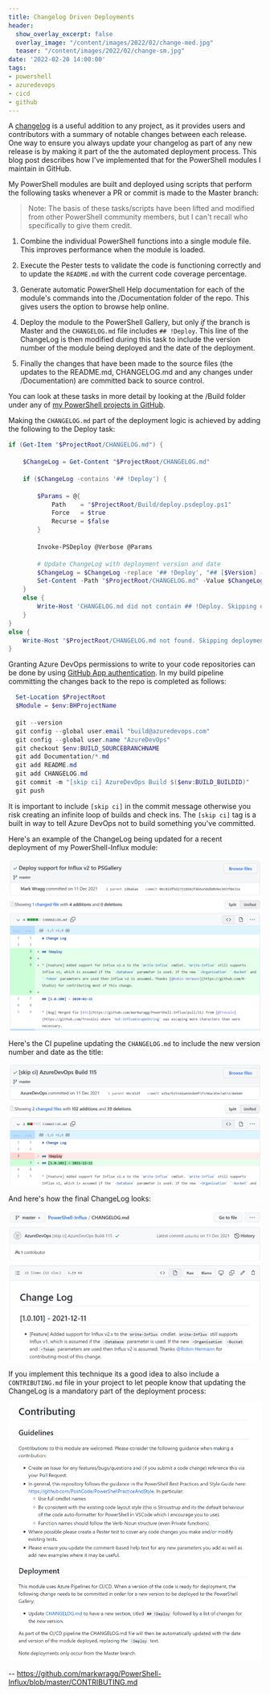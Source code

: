 ```yaml
---
title: Changelog Driven Deployments
header:
  show_overlay_excerpt: false
  overlay_image: "/content/images/2022/02/change-med.jpg"
  teaser: "/content/images/2022/02/change-sm.jpg"
date: '2022-02-20 14:00:00'
tags:
- powershell
- azuredevops
- cicd
- github
---
```


A [changelog](https://keepachangelog.com/en/1.0.0/) is a useful addition to any project, as it provides users and contributors with a summary of notable changes between each release. One way to ensure you always update your changelog as part of any new release is by making it part of the the automated deployment process. This blog post describes how I've implemented that for the PowerShell modules I maintain in GitHub.

My PowerShell modules are built and deployed using scripts that perform the following tasks whenever a PR or commit is made to the Master branch:

> Note: The basis of these tasks/scripts have been lifted and modified from other PowerShell community members, but I can't recall who specifically to give them credit.

1. Combine the individual PowerShell functions into a single module file. This improves performance when the module is loaded.

2. Execute the Pester tests to validate the code is functioning correctly and to update the `README.md` with the current code coverage percentage.

3. Generate automatic PowerShell Help documentation for each of the module's commands into the /Documentation folder of the repo. This gives users the option to browse help online.

4. Deploy the module to the PowerShell Gallery, but only _if_ the branch is Master and the `CHANGELOG.md` file includes `## !Deploy`. This line of the ChangeLog is then modified during this task to include the version number of the module being deployed and the date of the deployment.

5. Finally the changes that have been made to the source files (the updates to the README.md, CHANGELOG.md and any changes under /Documentation) are committed back to source control.

You can look at these tasks in more detail by looking at the /Build folder under any of [my PowerShell projects in GitHub](https://github.com/markwragg/PowerShell-Influx/blob/master/Build).

Making the `CHANGELOG.md` part of the deployment logic is achieved by adding the following to the Deploy task:

```powershell
if (Get-Item "$ProjectRoot/CHANGELOG.md") {
        
    $ChangeLog = Get-Content "$ProjectRoot/CHANGELOG.md"

    if ($ChangeLog -contains '## !Deploy') {

        $Params = @{
            Path    = "$ProjectRoot/Build/deploy.psdeploy.ps1"
            Force   = $true
            Recurse = $false
        }

        Invoke-PSDeploy @Verbose @Params

        # Update ChangeLog with deployment version and date
        $ChangeLog = $ChangeLog -replace '## !Deploy', "## [$Version] - $(Get-Date -Format 'yyyy-MM-dd')"
        Set-Content -Path "$ProjectRoot/CHANGELOG.md" -Value $ChangeLog
    }
    else {
        Write-Host 'CHANGELOG.md did not contain ## !Deploy. Skipping deployment.'
    }
}
else {
    Write-Host "$ProjectRoot/CHANGELOG.md not found. Skipping deployment."
}
```

Granting Azure DevOps permissions to write to your code repositories can be done by using [GitHub App authentication](https://docs.microsoft.com/en-us/azure/devops/pipelines/repos/github?view=azure-devops&tabs=yaml#github-app-authentication). In my build pipeline committing the changes back to the repo is completed as follows:

```powershell
  Set-Location $ProjectRoot
  $Module = $env:BHProjectName

  git --version
  git config --global user.email "build@azuredevops.com"
  git config --global user.name "AzureDevOps"
  git checkout $env:BUILD_SOURCEBRANCHNAME
  git add Documentation/*.md
  git add README.md
  git add CHANGELOG.md
  git commit -m "[skip ci] AzureDevOps Build $($env:BUILD_BUILDID)"
  git push
```

It is important to include `[skip ci]` in the commit message otherwise you risk creating an infinite loop of builds and check ins. The `[skip ci]` tag is a built in way to tell Azure DevOps not to build something you've committed.

Here's an example of the ChangeLog being updated for a recent deployment of my PowerShell-Influx module:

![changelog deployment example commit](/content/images/2022/02/changelog-deploy-example.png)

Here's the CI pupeline updating the `CHANGELOG.md` to include the new version number and date as the title:

![changelog deployment example commit](/content/images/2022/02/changelog-deploy-example-2.png)

And here's how the final ChangeLog looks:

![changelog deployment example commit](/content/images/2022/02/changelog-deploy-example-3.png)

If you implement this technique its a good idea to also include a `CONTRIBUTING.md` file in your project to let people know that updating the ChangeLog is a mandatory part of the deployment process:

![changelog deployment example commit](/content/images/2022/02/contributing-example.png)

-- https://github.com/markwragg/PowerShell-Influx/blob/master/CONTRIBUTING.md